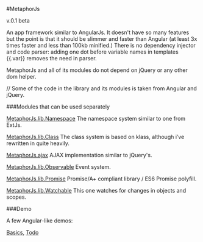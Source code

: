#MetaphorJs

v.0.1 beta

An app framework similar to AngularJs. It doesn't have so many features but the point is
that it should be slimmer and faster than Angular (at least 3x times faster and less
than 100kb minified.)
There is no dependency injector and code parser: adding one dot before variable names in templates {{.var}}
removes the need in parser.

MetaphorJs and all of its modules do not depend on jQuery or any other dom helper.

// Some of the code in the library and its modules is taken from Angular and jQuery.

###Modules that can be used separately

[MetaphorJs.lib.Namespace](https://github.com/kuindji/metaphorjs-namespace)
The namespace system similar to one from ExtJs.

[MetaphorJs.lib.Class](https://github.com/kuindji/metaphorjs-class)
The class system is based on klass, although i’ve rewritten in quite heavily.

[MetaphorJs.ajax](https://github.com/kuindji/metaphorjs-ajax)
AJAX implementation similar to jQuery's.

[MetaphorJs.lib.Observable](https://github.com/kuindji/metaphorjs-observable)
Event system.

[MetaphorJs.lib.Promise](https://github.com/kuindji/metaphorjs-promise)
Promise/A+ compliant library / ES6 Promise polyfill.

[MetaphorJs.lib.Watchable](https://github.com/kuindji/metaphorjs-watchable)
This one watches for changes in objects and scopes.

###Demo

A few Angular-like demos:

[Basics](http://kuindji.com/js/metaphorjs/demo/basics.html), [Todo](http://kuindji.com/js/metaphorjs/demo/todo.html)